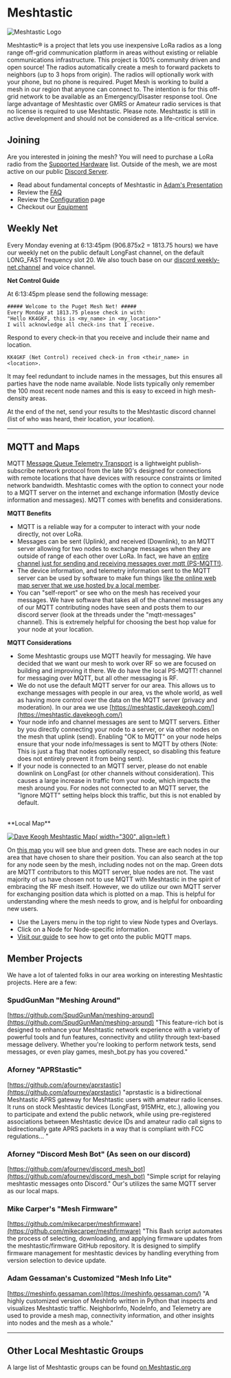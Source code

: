 # Meshtastic
![Meshtastic Logo](/media/Meshtastic_Banner_Logo.png)

Meshtastic® is a project that lets you use inexpensive LoRa radios as a long range off-grid communication platform in areas without existing or reliable communications infrastructure. This project is 100% community driven and open source! The radios automatically create a mesh to forward packets to neighbors (up to 3 hops from origin). The radios will optionally work with your phone, but no phone is required. Puget Mesh is working to build a mesh in our region that anyone can connect to. The intention is for this off-grid network to be available as an Emergency/Disaster response tool. One large advantage of Meshtastic over GMRS or Amateur radio services is that no license is required to use Meshtastic. Please note. Meshtastic is still in active development and should not be considered as a life-critical service. 

## Joining

Are you interested in joining the mesh? You will need to purchase a LoRa radio from the [Supported Hardware](https://meshtastic.org/docs/hardware/devices/) list. Outside of the mesh, we are most active on our public [Discord Server](https://discord.gg/ANvUg3AyZt).

* Read about fundamental concepts of Meshtastic in [Adam's Presentation](https://docs.google.com/presentation/d/1xx2Ae8VMTQzYbq140SX4FAlHGFCDjrVD/edit#slide=id.p1)
* Review the [FAQ](/meshtastic/faq)
* Review the [Configuration](config) page
* Checkout our [Equipment](/meshtastic/equipment)

## Weekly Net
Every Monday evening at 6:13:45pm (906.875x2 = 1813.75 hours) we have our weekly net on the public default LongFast channel, on the default LONG_FAST frequency slot 20. We also touch base on our [discord weekly-net channel](https://discord.com/channels/1291139029814739084/1323907750690029578) and voice channel.

**Net Control Guide**

At 6:13:45pm please send the following message:

```
##### Welcome to the Puget Mesh Net! #####
Every Monday at 1813.75 please check in with:
"Hello KK4GKF, this is <my_name> in <my_location>"
I will acknowledge all check-ins that I receive.
```

Respond to every check-in that you receive and include their name and location.

```
KK4GKF (Net Control) received check-in from <their_name> in <location>.
```

It may feel redundant to include names in the messages, but this ensures all parties have the node name available. Node lists typically only remember the 100 most recent node names and this is easy to exceed in high mesh-density areas.

At the end of the net, send your results to the Meshtastic discord channel (list of who was heard, their location, your location).

---

## MQTT and Maps

MQTT [Message Queue Telemetry Transport](https://en.wikipedia.org/wiki/MQTT) is a lightweight publish-subscribe network protocol from the late 90's designed for connections with remote locations that have devices with resource constraints or limited network bandwidth. Meshtastic comes with the option to connect your node to a MQTT server on the internet and exchange information (Mostly device information and messages). MQTT comes with benefits and considerations.

**MQTT Benefits**

- MQTT is a reliable way for a computer to interact with your node directly, not over LoRa.
- Messages can be sent (Uplink), and received (Downlink), to an MQTT server allowing for two nodes to exchange messages when they are outside of range of each other over LoRa. In fact, we have an [entire channel just for sending and receiving messages over mqtt (PS-MQTT!)](http://localhost:8000/meshtastic/config/#ps-mqtt-channel).
- The device information, and telemetry information sent to the MQTT server can be used by software to make fun things [like the online web map server that we use hosted by a local member](https://mqtt.davekeogh.com/).
- You can "self-report" or see who on the mesh has received your messages. We have software that takes all of the channel messages any of our MQTT contributing nodes have seen and posts them to our discord server (look at the threads under the "mqtt-messages" channel). This is extremely helpful for choosing the best hop value for your node at your location.

**MQTT Considerations**

- Some Meshtastic groups use MQTT heavily for messaging. We have decided that we want our mesh to work over RF so we are focused on building and improving it there. We do have the local PS-MQTT! channel for messaging over MQTT, but all other messaging is RF. 
- We do not use the default MQTT server for our area. This allows us to exchange messages with people in our area, vs the whole world, as well as having more control over the data on the MQTT server (privacy and moderation). In our area we use [https://meshtastic.davekeogh.com/](https://meshtastic.davekeogh.com/)
- Your node info and channel messages are sent to MQTT servers. Either by you directly connecting your node to a server, or via other nodes on the mesh that uplink (send). Enabling "OK to MQTT" on your node helps ensure that your node info/messages is sent to MQTT by others (Note: This is just a flag that nodes optionally respect, so disabling this feature does not entirely prevent it from being sent).
- If your node is connected to an MQTT server, please do not enable downlink on LongFast (or other channels without consideration). This causes a large increase in traffic from your node, which impacts the mesh around you. For nodes not connected to an MQTT server, the "Ignore MQTT" setting helps block this traffic, but this is not enabled by default.


</br>
**Local Map**

[![Dave Keogh Meshtastic Map](/media/11Nov2024_MapSShot.png){ width="300", align=left }](https://meshtastic.davekeogh.com/?lat=47.73284666107599&lng=237.66448974609378&zoom=9)

On [this map](https://meshtastic.davekeogh.com/?lat=47.73284666107599&lng=237.66448974609378&zoom=9) you will see blue and green dots. These are each nodes in our area that have chosen to share their position. You can also search at the top for any node seen by the mesh, including nodes not on the map. Green dots are MQTT contributors to this MQTT server, blue nodes are not. The vast majority of us have chosen not to use MQTT with Meshtastic in the spirit of embracing the RF mesh itself. However, we do utilize our own MQTT server for exchanging position data which is plotted on a map. This is helpful for understanding where the mesh needs to grow, and is helpful for onboarding new users.

- Use the Layers menu in the top right to view Node types and Overlays.
- Click on a Node for Node-specific information.
- [Visit our guide](/meshtastic/config/#get-on-the-map) to see how to get onto the public MQTT maps.

<!--
### Collaborative Map

<iframe style="height:500px; width:100%; border:none;" src="https://facilmap.org/NOb2ESIvTxlC3Z?search=false#10/47.6462/-122.3625/Lima"></iframe>

This collaborative map allows users to place their fixed nodes for others to see. Regardless of their MQTT settings or connectivity. This also allows us to coordinate potential new sites to help grow the mesh.
-->

## Member Projects
We have a lot of talented folks in our area working on interesting Meshtastic projects. Here are a few:

### SpudGunMan "Meshing Around"
[https://github.com/SpudGunMan/meshing-around](https://github.com/SpudGunMan/meshing-around) "This feature-rich bot is designed to enhance your Meshtastic network experience with a variety of powerful tools and fun features, connectivity and utility through text-based message delivery. Whether you're looking to perform network tests, send messages, or even play games, mesh_bot.py has you covered."

### Aforney "APRStastic"
[https://github.com/afourney/aprstastic](https://github.com/afourney/aprstastic) "aprstastic is a bidirectional Meshtastic APRS gateway for Meshtastic users with amateur radio licenses. It runs on stock Meshtastic devices (LongFast, 915MHz, etc.), allowing you to participate and extend the public network, while using pre-registered associations between Meshtastic device IDs and amateur radio call signs to bidirectionally gate APRS packets in a way that is compliant with FCC regulations... "

### Aforney "Discord Mesh Bot" (As seen on our discord) 
[https://github.com/afourney/discord_mesh_bot](https://github.com/afourney/discord_mesh_bot) "Simple script for relaying meshtastic messages onto Discord." Our's utilizes the same MQTT server as our local maps.

### Mike Carper's "Mesh Firmware"
[https://github.com/mikecarper/meshfirmware](https://github.com/mikecarper/meshfirmware) "This Bash script automates the process of selecting, downloading, and applying firmware updates from the meshtastic/firmware GitHub repository. It is designed to simplify firmware management for meshtastic devices by handling everything from version selection to device update.

### Adam Gessaman's Customized "Mesh Info Lite"
[https://meshinfo.gessaman.com](https://meshinfo.gessaman.com/) "A highly customized version of MeshInfo written in Python that inspects and visualizes Meshtastic traffic. NeighborInfo, NodeInfo, and Telemetry are used to provide a mesh map, connectivity information, and other insights into nodes and the mesh as a whole."

---

## Other Local Meshtastic Groups
A large list of Meshtastic groups can be found [on Meshtastic.org](https://meshtastic.org/docs/community/local-groups/#washington)
